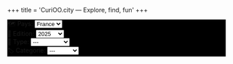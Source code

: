 +++
title = 'CuriOO.city — Explore, find, fun'
+++

<div class="row p-3 pb-5" style="background-color: black;margin: 0px;">
<div class="container">
<div class="row mx-5">
    <div class="col-lg-3 col-md-6 col-sm-6 mt-3">
        <label class="text-white fw-bold mb-3 h4">🗺 Pays: </label>
        <select class="form-select" name="country" id="country-select">
            <option value="fr">France</option>
        </select>
    </div>
    <div class="col-lg-3 col-md-6 col-sm-6 mt-3">
        <label class="text-white fw-bold mb-3 h4">📅 Edition: </label>
        <select class="form-select" name="year" id="edition-select"  onchange="loadCards();">
            <option value="2025">2025</option>
            <option value="ennery">Ennery</option>
            <option value="nancy">Nancy</option>
        </select>
    </div>
    <div class="col-lg-3 col-md-6 col-sm-6 mt-3">
        <label class="text-white fw-bold mb-3 h4">🧾 Type: </label>
        <select class="form-select" name="type" id="type-select">
            <option value="0">---</option>
            <option value="1">Nature</option>
            <option value="2">Monument</option>
            <option value="3">Culte</option>
            <option value="4">Evenement</option>
            <option value="5">Lieu</option>
        </select>
    </div>
    <div class="col-lg-3 col-md-6 col-sm-6 mt-3">
        <label class="text-white fw-bold mb-3 h4">🏷 Categorie: </label>
        <select class="form-select" name="category" id="category-select">
            <option value="0">---</option>
            <option value="1">Place</option>
            <option value="2">Mont</option>
            <option value="3">Chateau</option>           
            <option value="4">Plage</option> 
            <option value="5">Foret</option> 
            <option value="6">Musee</option>
            <option value="7">Parc</option>
        </select>
    </div>
</div>
</div>
</div>

<div id="myModal" class="modal" style="height: 100%;" onclick="modal.style.display='none'">
  <img class="modal-content" id="modal-image">
</div>

<div id="cards">
</div>

<script>
var cards = {};
var modal = document.getElementById("myModal");
var modalImg = document.getElementById("modal-image");

function loadCards() {
    let row = '<div class="container mt-3 mb-5"><div class="row">';
            let cpt = 1;
            let edition = document.getElementById("edition-select").value;
            for (i = 1 ; i < cards.length; i++) {
                if (cards[i].edition.toString() === edition) {
                    row += '<div class="col-lg-3 col-sm-6"><img class="img" id="card' + cpt + '" src="/images/cards/' + edition + '/' + cpt + '-min.png" width="100%" style="padding-top: 25px;" onclick="modalImg.src = this.src; modal.style.display = \'block\';"/></div>';
                    cpt++;
                }
            }
            row += '</div></div>';
            document.getElementById("cards").innerHTML = row;
}

window.onload = async function () {
            const response = await fetch("/cards.json");
            cards = await response.json();
            let row = '<div class="container mt-3 mb-5"><div class="row">';
            loadCards();
        };

</script>
</div>